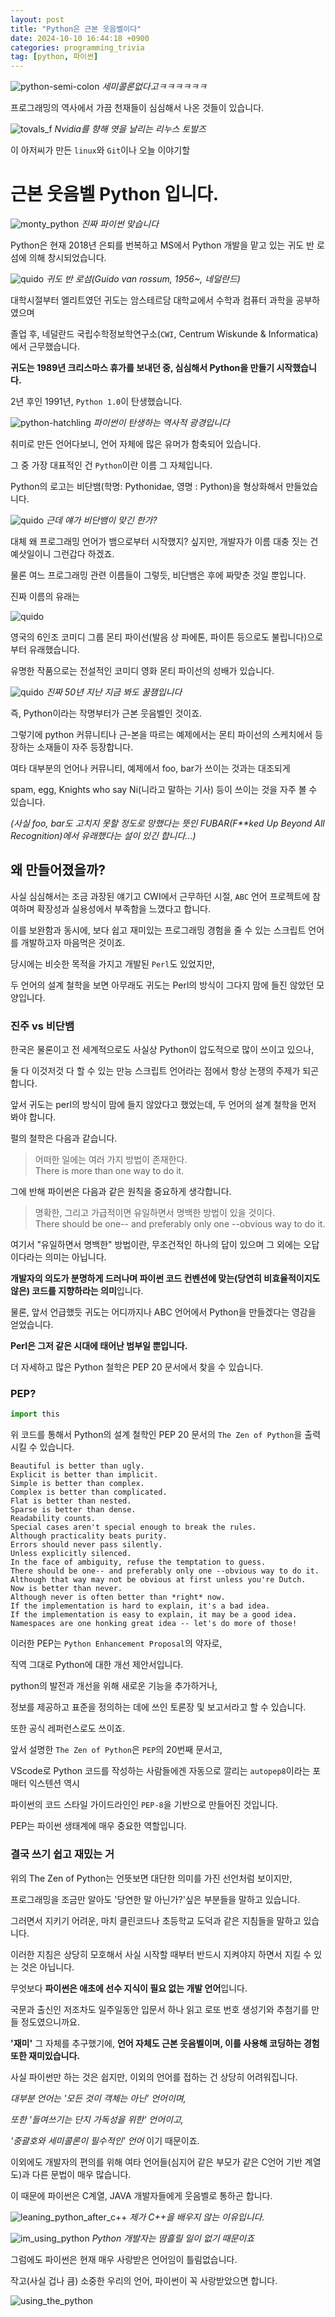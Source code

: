 ```yaml
---
layout: post
title: "Python은 근본 웃음벨이다"
date: 2024-10-10 16:44:18 +0900
categories: programming_trivia
tag: [python, 파이썬]
---
```


![python-semi-colon](trivia/python_semicolon.jpg)
_세미콜론없다고ㅋㅋㅋㅋㅋㅋ_

프로그래밍의 역사에서 가끔 천재들이 심심해서 나온 것들이 있습니다.

![tovals_f](trivia/tovalds_f.webp)
_Nvidia를 향해 엿을 날리는 리누스 토발즈_

이 아저씨가 만든 `linux`와 `Git`이나 오늘 이야기할

# 근본 웃음벨 Python 입니다.

![monty_python](trivia/monty_python.jpeg)
_진짜 파이썬 맞습니다_

Python은 현재 2018년 은퇴를 번복하고 MS에서 Python 개발을 맡고 있는 귀도 반 로섬에 의해 창시되었습니다.

![quido](trivia/quido.jpeg)
_귀도 반 로섬(Guido van rossum, 1956~, 네덜란드)_

대학시절부터 엘리트였던 귀도는 암스테르담 대학교에서 수학과 컴퓨터 과학을 공부하였으며

졸업 후, 네덜란드 국립수학정보학연구소(`CWI`, Centrum Wiskunde & Informatica)에서 근무했습니다.

**귀도는 1989년 크리스마스 휴가를 보내던 중, 심심해서 Python을 만들기 시작했습니다.**

2년 후인 1991년, `Python 1.0`이 탄생했습니다.

![python-hatchling](trivia/python-hatchling.jpeg)
_파이썬이 탄생하는 역사적 광경입니다_

취미로 만든 언어다보니, 언어 자체에 많은 유머가 함축되어 있습니다.

그 중 가장 대표적인 건 `Python`이란 이름 그 자체입니다.

Python의 로고는 비단뱀(학명: Pythonidae, 영명 : Python)을 형상화해서 만들었습니다.

![quido](trivia/python_python.jpeg)
_근데 얘가 비단뱀이 맞긴 한가?_

대체 왜 프로그래밍 언어가 뱀으로부터 시작했지? 싶지만, 개발자가 이름 대충 짓는 건 예삿일이니 그런갑다 하겠죠.

물론 여느 프로그래밍 관련 이름들이 그렇듯, 비단뱀은 후에 짜맞춘 것일 뿐입니다.

진짜 이름의 유래는

![quido](trivia/monty_python2.jpg)

영국의 6인조 코미디 그룹 몬티 파이선(발음 상 파에톤, 파이튼 등으로도 불립니다)으로부터 유래했습니다.

유명한 작품으로는 전설적인 코미디 영화 몬티 파이선의 성배가 있습니다.

![quido](trivia/holy_grail.jpg)
_진짜 50년 지난 지금 봐도 꿀잼입니다_

즉, Python이라는 작명부터가 근본 웃음벨인 것이죠.

그렇기에 python 커뮤니티나 근-본을 따르는 예제에서는 몬티 파이선의 스케치에서 등장하는 소재들이 자주 등장합니다.

여타 대부분의 언어나 커뮤니티, 예제에서 foo, bar가 쓰이는 것과는 대조되게

spam, egg, Knights who say Ni(니라고 말하는 기사) 등이 쓰이는 것을 자주 볼 수 있습니다.

_(사실 foo, bar도 고치지 못할 정도로 망했다는 뜻인 FUBAR(F**ked Up Beyond All Recognition)에서 유래했다는 설이 있긴 합니다...)_

## 왜 만들어졌을까?

사실 심심해서는 조금 과장된 얘기고 CWI에서 근무하던 시절, `ABC` 언어 프로젝트에 참여하며 확장성과 실용성에서 부족함을 느꼈다고 합니다.

이를 보완함과 동시에, 보다 쉽고 재미있는 프로그래밍 경험을 줄 수 있는 스크립트 언어를 개발하고자 마음먹은 것이죠.

당시에는 비슷한 목적을 가지고 개발된 `Perl`도 있었지만,

두 언어의 설계 철학을 보면 아무래도 귀도는 Perl의 방식이 그다지 맘에 들진 않았던 모양입니다.

### 진주 vs 비단뱀

한국은 물론이고 전 세계적으로도 사실상 Python이 압도적으로 많이 쓰이고 있으나,

둘 다 이것저것 다 할 수 있는 만능 스크립트 언어라는 점에서 항상 논쟁의 주제가 되곤 합니다.

앞서 귀도는 perl의 방식이 맘에 들지 않았다고 했었는데, 두 언어의 설계 철학을 먼저 봐야 합니다.

펄의 철학은 다음과 같습니다.

>어떠한 일에는 여러 가지 방법이 존재한다.<br> There is more than one way to do it.

그에 반해 파이썬은 다음과 같은 원칙을 중요하게 생각합니다.

>명확한, 그리고 가급적이면 유일하면서 명백한 방법이 있을 것이다.<br> There should be one-- and preferably only one --obvious way to do it.

여기서 "유일하면서 명백한" 방법이란, 무조건적인 하나의 답이 있으며 그 외에는 오답이다라는 의미는 아닙니다.

**개발자의 의도가 분명하게 드러나며 파이썬 코드 컨벤션에 맞는(당연히 비효율적이지도 않은) 코드를 지향하라는 의미**입니다.

물론, 앞서 언급했듯 귀도는 어디까지나 ABC 언어에서 Python을 만들겠다는 영감을 얻었습니다.

**Perl은 그저 같은 시대에 태어난 범부일 뿐입니다.**

더 자세하고 많은 Python 철학은 PEP 20 문서에서 찾을 수 있습니다.

### PEP?

```python
import this
```

위 코드를 통해서 Python의 설계 철학인 PEP 20 문서의 `The Zen of Python`을 출력시킬 수 있습니다.

```
Beautiful is better than ugly.
Explicit is better than implicit.
Simple is better than complex.
Complex is better than complicated.
Flat is better than nested.
Sparse is better than dense.
Readability counts.
Special cases aren't special enough to break the rules.
Although practicality beats purity.
Errors should never pass silently.
Unless explicitly silenced.
In the face of ambiguity, refuse the temptation to guess.
There should be one-- and preferably only one --obvious way to do it.
Although that way may not be obvious at first unless you're Dutch.
Now is better than never.
Although never is often better than *right* now.
If the implementation is hard to explain, it's a bad idea.
If the implementation is easy to explain, it may be a good idea.
Namespaces are one honking great idea -- let's do more of those!
```

이러한 PEP는 `Python Enhancement Proposal`의 약자로,

직역 그대로 Python에 대한 개선 제안서입니다.

python의 발전과 개선을 위해 새로운 기능을 추가하거나,

정보를 제공하고 표준을 정의하는 데에 쓰인 토론장 및 보고서라고 할 수 있습니다.

또한 공식 레퍼런스로도 쓰이죠.

앞서 설명한 `The Zen of Python`은 `PEP`의 20번째 문서고,

VScode로 Python 코드를 작성하는 사람들에겐 자동으로 깔리는 `autopep8`이라는 포매터 익스텐션 역시

파이썬의 코드 스타일 가이드라인인 `PEP-8`을 기반으로 만들어진 것입니다.

PEP는 파이썬 생태계에 매우 중요한 역할입니다.

### 결국 쓰기 쉽고 재밌는 거

위의 The Zen of Python는 언뜻보면 대단한 의미를 가진 선언처럼 보이지만,

프로그래밍을 조금만 알아도 '당연한 말 아닌가?'싶은 부분들을 말하고 있습니다.

그러면서 지키기 어려운, 마치 클린코드나 초등학교 도덕과 같은 지침들을 말하고 있습니다.

이러한 지침은 상당히 모호해서 사실 시작할 때부터 반드시 지켜야지 하면서 지킬 수 있는 것은 아닙니다.

무엇보다 **파이썬은 애초에 선수 지식이 필요 없는 개발 언어**입니다.

국문과 출신인 저조차도 일주일동안 입문서 하나 읽고 로또 번호 생성기와 추첨기를 만들 정도였으니까요.

**'재미'** 그 자체를 추구했기에, **언어 자체도 근본 웃음벨이며, 이를 사용해 코딩하는 경험 또한 재미있습니다.**

사실 파이썬만 하는 것은 쉽지만, 이외의 언어를 접하는 건 상당히 어려워집니다.

_대부분 언어는 '모든 것이 객체는 아닌' 언어이며,_

_또한 '들여쓰기는 단지 가독성을 위한' 언어이고,_

_'중괄호와 세미콜론이 필수적인' 언어_ 이기 때문이죠.

이외에도 개발자의 편의를 위해 여타 언어들(심지어 같은 부모가 같은 C언어 기반 계열도)과 다른 문법이 매우 많습니다.

이 때문에 파이썬은 C계열, JAVA 개발자들에게 웃음벨로 통하곤 합니다.

![leaning_python_after_c++](trivia/leaning_python_after_c++.jpg)
_제가 C++을 배우지 않는 이유입니다._

![im_using_python](trivia/im_using_python.webp)
_Python 개발자는 땀흘릴 일이 없기 때문이죠_

그럼에도 파이썬은 현재 매우 사랑받은 언어임이 틀림없습니다.

작고(사실 겁나 큼) 소중한 우리의 언어, 파이썬이 꼭 사랑받았으면 합니다.

![using_the_python](trivia/using_the_python.jpg)